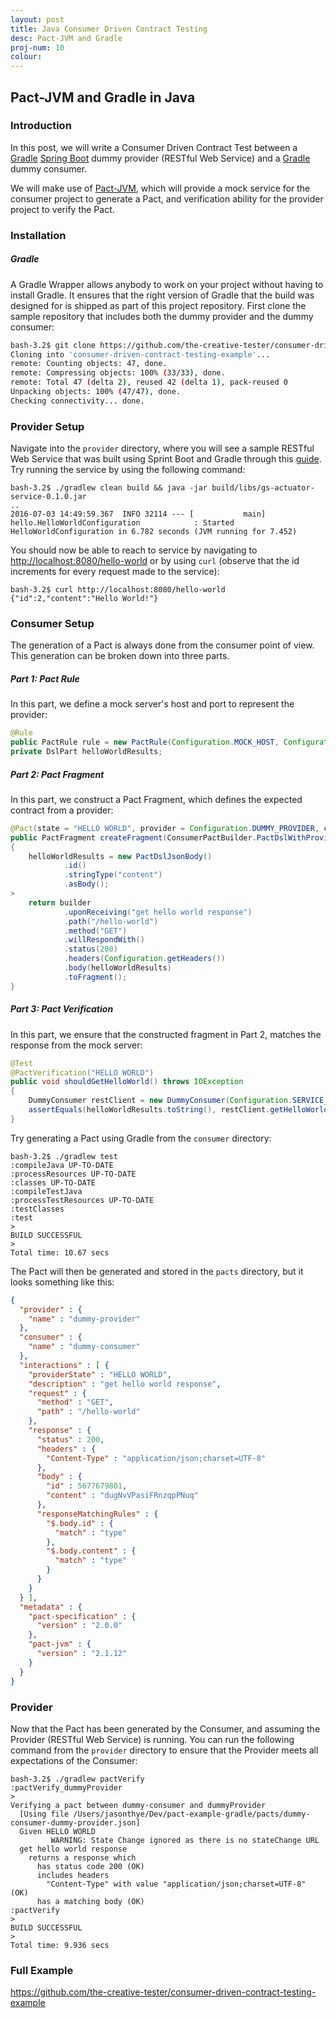 ```yaml
---
layout: post
title: Java Consumer Driven Contract Testing
desc: Pact-JVM and Gradle
proj-num: 10
colour: 
---
```




## Pact-JVM and Gradle in Java

### Introduction

In this post, we will write a Consumer Driven Contract Test between a [Gradle](http://gradle.org/) [Spring Boot](https://spring.io/guides/gs/spring-boot/) dummy provider (RESTful Web Service) and a [Gradle](http://gradle.org/) dummy consumer.  

We will make use of [Pact-JVM](https://github.com/DiUS/pact-jvm), which will provide a mock service for the consumer project to generate a Pact, and verification ability for the provider project to verify the Pact.

### Installation

##### Gradle

A Gradle Wrapper allows anybody to work on your project without having to install Gradle.  It ensures that the right version of Gradle that the build was designed for is shipped as part of this project repository.  First clone the sample repository that includes both the dummy provider and the dummy consumer:

>
~~~ bash
bash-3.2$ git clone https://github.com/the-creative-tester/consumer-driven-contract-testing-example.git
Cloning into 'consumer-driven-contract-testing-example'...
remote: Counting objects: 47, done.
remote: Compressing objects: 100% (33/33), done.
remote: Total 47 (delta 2), reused 42 (delta 1), pack-reused 0
Unpacking objects: 100% (47/47), done.
Checking connectivity... done.
~~~

### Provider Setup

Navigate into the ```provider``` directory, where you will see a sample RESTful Web Service that was built using Sprint Boot and Gradle through this [guide](https://spring.io/guides/gs/rest-service/).  Try running the service by using the following command:

>
~~~ shell
bash-3.2$ ./gradlew clean build && java -jar build/libs/gs-actuator-service-0.1.0.jar
..
2016-07-03 14:49:59.367  INFO 32114 --- [           main] hello.HelloWorldConfiguration            : Started HelloWorldConfiguration in 6.782 seconds (JVM running for 7.452)  
~~~

You should now be able to reach to service by navigating to <http://localhost:8080/hello-world> or by using ```curl``` (observe that the id increments for every request made to the service):

>
~~~ shell
bash-3.2$ curl http://localhost:8080/hello-world
{"id":2,"content":"Hello World!"}
~~~

### Consumer Setup

The generation of a Pact is always done from the consumer point of view.  This generation can be broken down into three parts.

##### Part 1: Pact Rule

In this part, we define a mock server's host and port to represent the provider:

>
~~~ java
@Rule
public PactRule rule = new PactRule(Configuration.MOCK_HOST, Configuration.MOCK_HOST_PORT, this);
private DslPart helloWorldResults;
~~~

##### Part 2: Pact Fragment

In this part, we construct a Pact Fragment, which defines the expected contract from a provider:

>
~~~ java
@Pact(state = "HELLO WORLD", provider = Configuration.DUMMY_PROVIDER, consumer = Configuration.DUMMY_CONSUMER)
public PactFragment createFragment(ConsumerPactBuilder.PactDslWithProvider.PactDslWithState builder)
{
    helloWorldResults = new PactDslJsonBody()
            .id()
            .stringType("content")
            .asBody();
>
    return builder
            .uponReceiving("get hello world response")
            .path("/hello-world")
            .method("GET")
            .willRespondWith()
            .status(200)
            .headers(Configuration.getHeaders())
            .body(helloWorldResults)
            .toFragment();
}
~~~

##### Part 3: Pact Verification

In this part, we ensure that the constructed fragment in Part 2, matches the response from the mock server:

>
~~~ java
@Test
@PactVerification("HELLO WORLD")
public void shouldGetHelloWorld() throws IOException
{
    DummyConsumer restClient = new DummyConsumer(Configuration.SERVICE_URL);
    assertEquals(helloWorldResults.toString(), restClient.getHelloWorld());
}
~~~

Try generating a Pact using Gradle from the ```consumer``` directory:

>
~~~ shell
bash-3.2$ ./gradlew test
:compileJava UP-TO-DATE
:processResources UP-TO-DATE
:classes UP-TO-DATE
:compileTestJava
:processTestResources UP-TO-DATE
:testClasses
:test
>
BUILD SUCCESSFUL
>
Total time: 10.67 secs
~~~

The Pact will then be generated and stored in the ```pacts``` directory, but it looks something like this:

>
~~~ json
{
  "provider" : {
    "name" : "dummy-provider"
  },
  "consumer" : {
    "name" : "dummy-consumer"
  },
  "interactions" : [ {
    "providerState" : "HELLO WORLD",
    "description" : "get hello world response",
    "request" : {
      "method" : "GET",
      "path" : "/hello-world"
    },
    "response" : {
      "status" : 200,
      "headers" : {
        "Content-Type" : "application/json;charset=UTF-8"
      },
      "body" : {
        "id" : 5677679801,
        "content" : "dugNvVPasiFRnzqpPNuq"
      },
      "responseMatchingRules" : {
        "$.body.id" : {
          "match" : "type"
        },
        "$.body.content" : {
          "match" : "type"
        }
      }
    }
  } ],
  "metadata" : {
    "pact-specification" : {
      "version" : "2.0.0"
    },
    "pact-jvm" : {
      "version" : "2.1.12"
    }
  }
}
~~~

### Provider

Now that the Pact has been generated by the Consumer, and assuming the Provider (RESTful Web Service) is running.  You can run the following command from the ```provider``` directory to ensure that the Provider meets all expectations of the Consumer:

~~~ shell
bash-3.2$ ./gradlew pactVerify
:pactVerify_dummyProvider
>
Verifying a pact between dummy-consumer and dummyProvider
  [Using file /Users/jasonthye/Dev/pact-example-gradle/pacts/dummy-consumer-dummy-provider.json]
  Given HELLO WORLD
         WARNING: State Change ignored as there is no stateChange URL
  get hello world response
    returns a response which
      has status code 200 (OK)
      includes headers
        "Content-Type" with value "application/json;charset=UTF-8" (OK)
      has a matching body (OK)
:pactVerify
>
BUILD SUCCESSFUL
>
Total time: 9.936 secs
~~~

### Full Example

<https://github.com/the-creative-tester/consumer-driven-contract-testing-example>
